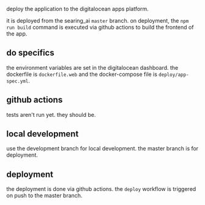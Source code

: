 deploy the application to the digitalocean apps platform.

it is deployed from the searing_ai `master` branch.
on deployment, the `npm run build` command is executed via github actions to build the frontend of the app.

## do specifics

the environment variables are set in the digitalocean dashboard.
the dockerfile is `dockerfile.web` and the docker-compose file is `deploy/app-spec.yml`. 

## github actions
tests aren't run yet. they should be. 

## local development
use the development branch for local development. the master branch is for deployment.

## deployment

the deployment is done via github actions. the `deploy` workflow is triggered on push to the master branch.